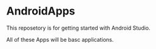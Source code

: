 # AndroidApps
This reposetory is for getting started with Android Studio.

All of these Apps will be basc applications.


